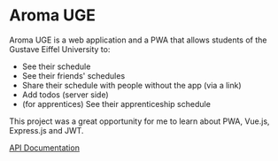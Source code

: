 # Aroma UGE

Aroma UGE is a web application and a PWA that allows students of the Gustave Eiffel University to:

- See their schedule
- See their friends' schedules
- Share their schedule with people without the app (via a link)
- Add todos (server side)
- (for apprentices) See their apprenticeship schedule

This project was a great opportunity for me to learn about PWA, Vue.js, Express.js and JWT.

[API Documentation](https://api.aroma-uge.tech/docs)
